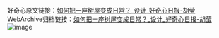 好奇心原文链接：[如何把一座树屋变成日常？_设计_好奇心日报-胡莹](https://www.qdaily.com/articles/2741.html)
WebArchive归档链接：[如何把一座树屋变成日常？_设计_好奇心日报-胡莹](http://web.archive.org/web/20190623151349/https://www.qdaily.com/articles/2741.html)
![image](http://ww3.sinaimg.cn/large/007d5XDply1g3v6h6rdy3j30u068enpd)
